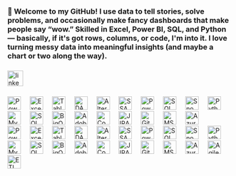 <h3 align="left">👋 Welcome to my GitHub!
I use data to tell stories, solve problems, and occasionally make fancy dashboards that make people say “wow.”
Skilled in Excel, Power BI, SQL, and Python — basically, if it's got rows, columns, or code, I'm into it.
I love turning messy data into meaningful insights (and maybe a chart or two along the way).</h3>

###

<div align="left">
  <a href="https://www.linkedin.com/in/nayak16/" target="_blank">
    <img src="https://img.shields.io/static/v1?message=LinkedIn&logo=linkedin&label=&color=0077B5&logoColor=white&labelColor=&style=for-the-badge" height="35" alt="linkedin logo"  />
  </a>
</div>

###

<!-- <div align="left">
  <img src="https://cdn.jsdelivr.net/gh/devicons/devicon/icons/javascript/javascript-original.svg" height="30" alt="javascript logo"  />
  <img width="12" />
  <img src="https://skillicons.dev/icons?i=react" height="30" alt="react logo"  />
  <img width="12" />
  <img src="https://skillicons.dev/icons?i=html" height="30" alt="html5 logo"  />
  <img width="12" />
  <img src="https://skillicons.dev/icons?i=css" height="30" alt="css3 logo"  />
  <img width="12" />
  <img src="https://skillicons.dev/icons?i=py" height="30" alt="python logo"  />
  <img width="12" />
  <img src="https://skillicons.dev/icons?i=nodejs" height="30" alt="nodejs logo"  />
  <img width="12" />
  <img src="https://skillicons.dev/icons?i=bootstrap" height="30" alt="bootstrap logo"  />
  <img width="12" />
  <img src="https://skillicons.dev/icons?i=git" height="30" alt="git logo"  />
  <img width="12" />
  <img src="https://cdn.jsdelivr.net/gh/devicons/devicon/icons/vscode/vscode-original.svg" height="30" alt="vscode logo"  />
  <img width="12" />
  <img src="https://skillicons.dev/icons?i=sqlite" height="30" alt="sqlite logo"  />
  <img width="12" />
  <img src="https://cdn.jsdelivr.net/gh/devicons/devicon/icons/networkx/networkx-original.svg" height="30" alt="networkx logo"  />
</div> -->
<div align="left">
  <!-- Power BI (no Devicon/Skillicons, using CDN) -->
  <img src="https://img.icons8.com/color/48/power-bi.png" height="30" alt="Power BI logo" />
  <img width="12" />

  <!-- Excel -->
  <img src="https://img.icons8.com/color/48/microsoft-excel-2019--v1.png" height="30" alt="Excel logo" />
  <img width="12" />

  <!-- Tableau -->
  <img src="https://img.icons8.com/color/48/tableau-software.png" height="30" alt="Tableau logo" />
  <img width="12" />

  <!-- DAX Studio -->
  <img src="https://daxstudio.org/wp-content/uploads/2021/07/DAX-Studio-Logo-512x512-1.png" height="30" alt="DAX Studio logo" />
  <img width="12" />

  <!-- Alteryx -->
  <img src="https://www.alteryx.com/sites/default/files/2021-12/alteryx-logo-1200x630.jpg" height="30" alt="Alteryx logo" />
  <img width="12" />

  <!-- SSAS -->
  <img src="https://img.icons8.com/color/48/sql.png" height="30" alt="SSAS logo" />
  <img width="12" />

  <!-- Power Query / M Query -->
  <img src="https://img.icons8.com/external-flaticons-lineal-color-flat-icons/64/external-query-computer-programming-flaticons-lineal-color-flat-icons.png" height="30" alt="Power Query logo" />
  <img width="12" />

  <!-- SQL Server -->
  <img src="https://img.icons8.com/color/48/microsoft-sql-server.png" height="30" alt="SQL Server logo" />
  <img width="12" />

  <!-- Snowflake -->
  <img src="https://img.icons8.com/ios-filled/50/snowflake.png" height="30" alt="Snowflake logo" />
  <img width="12" />

  <!-- Python -->
  <img src="https://skillicons.dev/icons?i=py" height="30" alt="Python logo" />
  <img width="12" />

  <!-- MySQL -->
  <img src="https://skillicons.dev/icons?i=mysql" height="30" alt="MySQL logo" />
  <img width="12" />

  <!-- SQL -->
  <img src="https://skillicons.dev/icons?i=sql" height="30" alt="SQL logo" />
  <img width="12" />

  <!-- BigQuery -->
  <img src="https://img.icons8.com/color/48/google-bigquery.png" height="30" alt="BigQuery logo" />
  <img width="12" />

  <!-- Adobe Analytics -->
  <img src="https://upload.wikimedia.org/wikipedia/commons/thumb/9/92/Adobe_Analytics_logo.svg/2048px-Adobe_Analytics_logo.svg.png" height="30" alt="Adobe Analytics logo" />
  <img width="12" />

  <!-- Confluence -->
  <img src="https://img.icons8.com/color/48/confluence.png" height="30" alt="Confluence logo" />
  <img width="12" />

  <!-- JIRA -->
  <img src="https://img.icons8.com/color/48/jira.png" height="30" alt="JIRA logo" />
  <img width="12" />

  <!-- Git -->
  <img src="https://skillicons.dev/icons?i=git" height="30" alt="Git logo" />
  <img width="12" />

  <!-- MS Office -->
  <img src="https://img.icons8.com/color/48/microsoft-office-2019.png" height="30" alt="MS Office logo" />
  <img width="12" />

  <!-- Azure -->
  <img src="https://img.icons8.com/color/48/azure-1.png" height="30" alt="Azure logo" />
  <img width="12" />

<div align="left">
  <!-- Power BI (no Devicon/Skillicons, using CDN) -->
  <img src="https://img.icons8.com/color/48/power-bi.png" height="30" alt="Power BI logo" />
  <img width="12" />

  <!-- Excel -->
  <img src="https://img.icons8.com/color/48/microsoft-excel-2019--v1.png" height="30" alt="Excel logo" />
  <img width="12" />

  <!-- Tableau -->
  <img src="https://img.icons8.com/color/48/tableau-software.png" height="30" alt="Tableau logo" />
  <img width="12" />

  <!-- DAX Studio -->
  <img src="https://daxstudio.org/wp-content/uploads/2021/07/DAX-Studio-Logo-512x512-1.png" height="30" alt="DAX Studio logo" />
  <img width="12" />

  <!-- Alteryx -->
  <img src="https://www.alteryx.com/sites/default/files/2021-12/alteryx-logo-1200x630.jpg" height="30" alt="Alteryx logo" />
  <img width="12" />

  <!-- SSAS -->
  <img src="https://img.icons8.com/color/48/sql.png" height="30" alt="SSAS logo" />
  <img width="12" />

  <!-- Power Query / M Query -->
  <img src="https://img.icons8.com/external-flaticons-lineal-color-flat-icons/64/external-query-computer-programming-flaticons-lineal-color-flat-icons.png" height="30" alt="Power Query logo" />
  <img width="12" />

  <!-- SQL Server -->
  <img src="https://img.icons8.com/color/48/microsoft-sql-server.png" height="30" alt="SQL Server logo" />
  <img width="12" />

  <!-- Snowflake -->
  <img src="https://img.icons8.com/ios-filled/50/snowflake.png" height="30" alt="Snowflake logo" />
  <img width="12" />

  <!-- Python -->
  <img src="https://skillicons.dev/icons?i=py" height="30" alt="Python logo" />
  <img width="12" />

  <!-- MySQL -->
  <img src="https://skillicons.dev/icons?i=mysql" height="30" alt="MySQL logo" />
  <img width="12" />

  <!-- SQL -->
  <img src="https://skillicons.dev/icons?i=sql" height="30" alt="SQL logo" />
  <img width="12" />

  <!-- BigQuery -->
  <img src="https://img.icons8.com/color/48/google-bigquery.png" height="30" alt="BigQuery logo" />
  <img width="12" />

  <!-- Adobe Analytics -->
  <img src="https://upload.wikimedia.org/wikipedia/commons/thumb/9/92/Adobe_Analytics_logo.svg/2048px-Adobe_Analytics_logo.svg.png" height="30" alt="Adobe Analytics logo" />
  <img width="12" />

  <!-- Confluence -->
  <img src="https://img.icons8.com/color/48/confluence.png" height="30" alt="Confluence logo" />
  <img width="12" />

  <!-- JIRA -->
  <img src="https://img.icons8.com/color/48/jira.png" height="30" alt="JIRA logo" />
  <img width="12" />

  <!-- Git -->
  <img src="https://skillicons.dev/icons?i=git" height="30" alt="Git logo" />
  <img width="12" />

  <!-- MS Office -->
  <img src="https://img.icons8.com/color/48/microsoft-office-2019.png" height="30" alt="MS Office logo" />
  <img width="12" />

  <!-- Azure -->
  <img src="https://img.icons8.com/color/48/azure-1.png" height="30" alt="Azure logo" />
  <img width="12" />

  <!-- Agile -->
  <img src="https://img.icons8.com/external-flatart-icons-outline-flatarticons/64/external-agile-project-management-flatart-icons-outline-flatarticons.png" height="30" alt="Agile logo" />
  <img width="12" />

  <!-- ETL -->
  <img src="https://img.icons8.com/external-flat-juicy-fish/60/external-etl-data-science-flat-flat-juicy-fish.png" height="30" alt="ETL logo" />
  <img width="12" />

</div>


###
